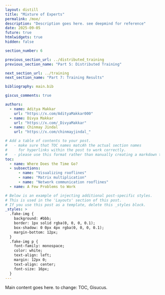 ```yaml
---
layout: distill
title: "Mixture of Experts"
permalink: /moe/
description: "Description goes here. see deepmind for reference"
date: 2025-09-05
future: true
htmlwidgets: true
hidden: false

section_number: 6

previous_section_url: ../distributed_training
previous_section_name: "Part 5: Distributed Training"

next_section_url: ../training
next_section_name: "Part 7: Training Results"

bibliography: main.bib

giscus_comments: true

authors:
  - name: Aditya Makkar
    url: "https://x.com/AdityaMakkar000"
  - name: Divya Makkar
    url: "https://x.com/_DivyaMakkar"
  - name: Chinmay Jindal
    url: "https://x.com/chinmayjindal_"

# Add a table of contents to your post.
#   - make sure that TOC names matcAh the actual section names
#     for hyperlinks within the post to work correctly.
#   - please use this format rather than manually creating a markdown table of contents.
toc:
  - name: Where Does the Time Go?
  - subsections:
      - name: "Visualizing rooflines"
      - name: "Matrix multiplication"
      - name: "Network communication rooflines"
  - name: A Few Problems to Work

# Below is an example of injecting additional post-specific styles.
# This is used in the 'Layouts' section of this post.
# If you use this post as a template, delete this _styles block.
_styles: >
  .fake-img {
    background: #bbb;
    border: 1px solid rgba(0, 0, 0, 0.1);
    box-shadow: 0 0px 4px rgba(0, 0, 0, 0.1);
    margin-bottom: 12px;
  }
  .fake-img p {
    font-family: monospace;
    color: white;
    text-align: left;
    margin: 12px 0;
    text-align: center;
    font-size: 16px;
  }
---
```


Main content goes here. to change: TOC, Gisucus.
